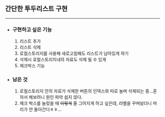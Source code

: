 ## 간단한 투두리스트 구현

---

- ### 구현하고 싶은 기능

  1. 리스트 추가
  2. 리스트 삭제
  3. 로컬스토리지를 사용해 새로고침해도 리스트가 남아있게 하기
  4. 삭제시 로컬스토리지내의 자료도 삭제 될 수 있게
  5. 체크박스 기능

- ### 남은 것
  1. 로컬스토리지 안의 자료가 삭제한 버튼의 인덱스와 따로 놀며 삭제되는 중...혼자서 해보려니 원인 파악 쉽지 않다.
  2. 체크 박스를 눌렀을 때 ~~이렇게~~ 줄 그어지게 하고 싶은데, 라벨을 꾸며놨더니 머리가 안 돌아간다ㅎㅎ...
